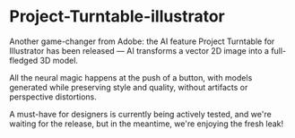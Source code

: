# Project-Turntable-illustrator
Another game-changer from Adobe: the AI feature Project Turntable for Illustrator has been released — AI transforms a vector 2D image into a full-fledged 3D model.

All the neural magic happens at the push of a button, with models generated while preserving style and quality, without artifacts or perspective distortions.

A must-have for designers is currently being actively tested, and we're waiting for the release, but in the meantime, we're enjoying the fresh leak!
